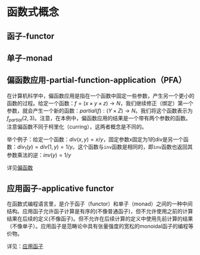 # 函数式概念

## 函子-functor



## 单子-monad



## 偏函数应用-partial-function-application（PFA）

在计算机科学中，偏函数应用是指在一个函数中固定一些参数，产生另一个更小的函数的过程。给定一个函数：$f=(x \times y \times z) \rightarrow N$，我们继续修正（绑定）第一个参数，就会产生一个新的函数：$partial(f):(Y \times Z)\rightarrow N$。我们将这个函数表示为$f_{partial}(2,3)$。注意，在本例中，偏函数应用的结果是一个带有两个参数的函数。注意偏函数不同于柯里化（curring），这两者概念是不同的。

举个例子：给定一个函数：$div(x,y) = x/y$，固定参数x固定为1的div是另一个函数：$div_1(y)=div(1,y)=1/y$。这个函数与`inv`函数是相同的，即`inv`函数也返回其参数乘法的逆：$inv(y)=1/y$

详见[偏函数](https://en.wikipedia.org/wiki/Partial_application)

## 应用函子-applicative functor

在函数式编程语言里，是介于函子（functor）和单子（monad）之间的一种中间结构。应用函子允许函子计算是有序的(不像普通函子)，但不允许使用之前的计算结果在后续的定义(不像函子)。但不允许在后续计算的定义中使用先前计算的结果（不像单子）。应用函子是范畴论中具有张量强度的宽松的monoidal函子的编程等价物。

详见：[应用函子](https://en.wikipedia.org/wiki/Applicative_functor)
